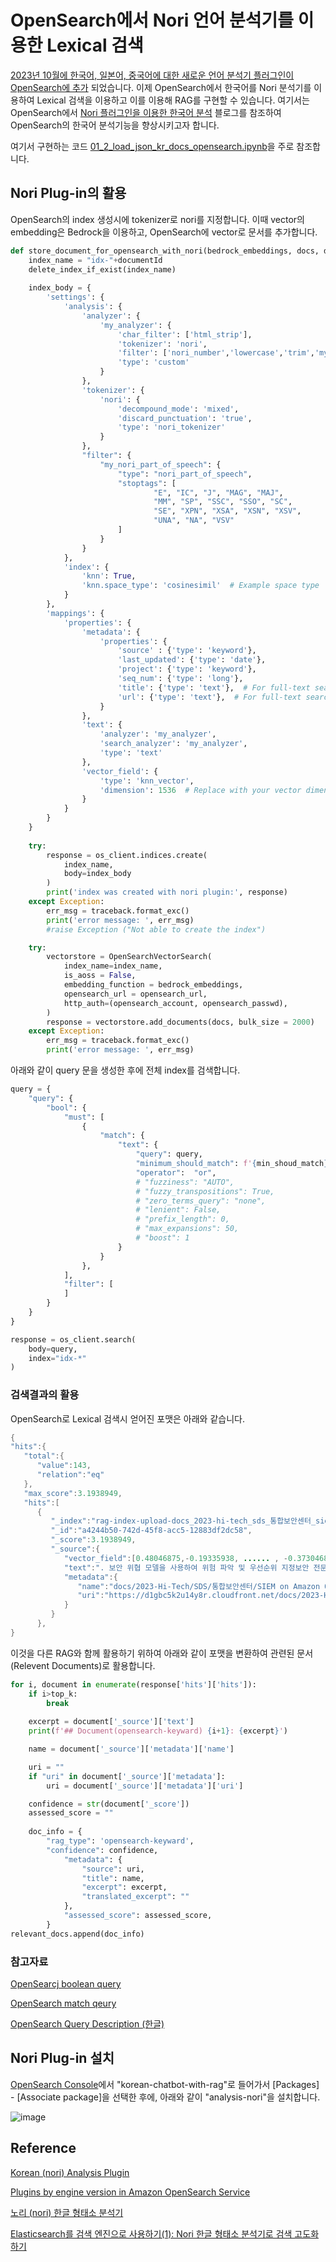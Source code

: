 # OpenSearch에서 Nori 언어 분석기를 이용한 Lexical 검색

[2023년 10월에 한국어, 일본어, 중국어에 대한 새로운 언어 분석기 플러그인이 OpenSearch에 추가](https://aws.amazon.com/ko/about-aws/whats-new/2023/10/amazon-opensearch-four-language-analyzers/) 되었습니다. 이제 OpenSearch에서 한국어를 Nori 분석기를 이용하여 Lexical 검색을 이용하고 이를 이용해 RAG를 구현할 수 있습니다. 여기서는 OpenSearch에서 [Nori 플러그인을 이용한 한국어 분석](https://aws.amazon.com/ko/blogs/tech/amazon-opensearch-service-korean-nori-plugin-for-analysis/) 블로그를 참조하여 OpenSearch의 한국어 분석기능을 향상시키고자 합니다. 

여기서 구현하는 코드 [01_2_load_json_kr_docs_opensearch.ipynb](https://github.com/aws-samples/aws-ai-ml-workshop-kr/blob/master/genai/aws-gen-ai-kr/20_applications/02_qa_chatbot/01_preprocess_docs/01_2_load_json_kr_docs_opensearch.ipynb)을 주로 참조합니다.

## Nori Plug-in의 활용

OpenSearch의 index 생성시에 tokenizer로 nori를 지정합니다. 이때 vector의 embedding은 Bedrock을 이용하고, OpenSearch에 vector로 문서를 추가합니다. 

```python
def store_document_for_opensearch_with_nori(bedrock_embeddings, docs, documentId):
    index_name = "idx-"+documentId    
    delete_index_if_exist(index_name)
    
    index_body = {
        'settings': {
            'analysis': {
                'analyzer': {
                    'my_analyzer': {
                        'char_filter': ['html_strip'], 
                        'tokenizer': 'nori',
                        'filter': ['nori_number','lowercase','trim','my_nori_part_of_speech'],
                        'type': 'custom'
                    }
                },
                'tokenizer': {
                    'nori': {
                        'decompound_mode': 'mixed',
                        'discard_punctuation': 'true',
                        'type': 'nori_tokenizer'
                    }
                },
                "filter": {
                    "my_nori_part_of_speech": {
                        "type": "nori_part_of_speech",
                        "stoptags": [
                                "E", "IC", "J", "MAG", "MAJ",
                                "MM", "SP", "SSC", "SSO", "SC",
                                "SE", "XPN", "XSA", "XSN", "XSV",
                                "UNA", "NA", "VSV"
                        ]
                    }
                }
            },
            'index': {
                'knn': True,
                'knn.space_type': 'cosinesimil'  # Example space type
            }
        },
        'mappings': {
            'properties': {
                'metadata': {
                    'properties': {
                        'source' : {'type': 'keyword'},                    
                        'last_updated': {'type': 'date'},
                        'project': {'type': 'keyword'},
                        'seq_num': {'type': 'long'},
                        'title': {'type': 'text'},  # For full-text search
                        'url': {'type': 'text'},  # For full-text search
                    }
                },            
                'text': {
                    'analyzer': 'my_analyzer',
                    'search_analyzer': 'my_analyzer',
                    'type': 'text'
                },
                'vector_field': {
                    'type': 'knn_vector',
                    'dimension': 1536  # Replace with your vector dimension
                }
            }
        }
    }
    
    try:
        response = os_client.indices.create(
            index_name,
            body=index_body
        )
        print('index was created with nori plugin:', response)
    except Exception:
        err_msg = traceback.format_exc()
        print('error message: ', err_msg)                
        #raise Exception ("Not able to create the index")

    try: 
        vectorstore = OpenSearchVectorSearch(
            index_name=index_name,  
            is_aoss = False,
            embedding_function = bedrock_embeddings,
            opensearch_url = opensearch_url,
            http_auth=(opensearch_account, opensearch_passwd),
        )
        response = vectorstore.add_documents(docs, bulk_size = 2000)
    except Exception:
        err_msg = traceback.format_exc()
        print('error message: ', err_msg)                
```

아래와 같이 query 문을 생성한 후에 전체 index를 검색합니다.
```python
query = {
    "query": {
        "bool": {
            "must": [
                {
                    "match": {
                        "text": {
                            "query": query,
                            "minimum_should_match": f'{min_shoud_match}%',
                            "operator":  "or",
                            # "fuzziness": "AUTO",
                            # "fuzzy_transpositions": True,
                            # "zero_terms_query": "none",
                            # "lenient": False,
                            # "prefix_length": 0,
                            # "max_expansions": 50,
                            # "boost": 1
                        }
                    }
                },
            ],
            "filter": [
            ]
        }
    }
}

response = os_client.search(
    body=query,
    index="idx-*"
)
```



### 검색결과의 활용

OpenSearch로 Lexical 검색시 얻어진 포맷은 아래와 같습니다. 
```java
{
"hits":{
   "total":{
      "value":143,
      "relation":"eq"
   },
   "max_score":3.1938949,
   "hits":[
      {
         "_index":"rag-index-upload-docs_2023-hi-tech_sds_통합보안센터_siem_on_amazon_opensearch_service_sds_(한글)_2.pdf",
         "_id":"a4244b50-742d-45f8-acc5-12883df2dc58",
         "_score":3.1938949,
         "_source":{
            "vector_field":[0.48046875,-0.19335938, ...... , -0.37304688],
            "text":". 보안 위협 모델을 사용하여 위험 파악 및 우선순위 지정보안 전문가들은 어떻게 그들의 시스템을 안전하게 보호하나?위협 모델링 구축 질문: 공격자는 누구인가? 그들이 가지고 있는 도구나 능력은 무엇인가? 그들이 우리를 대상으로 하고자 하는 것은 무엇인가?  답변 예제: 계정 탈취 암호 추측 및 나열 계정 탈취를 목적으로 스팸 발송 새로운 보안 서비스 및 기능을 정기적으로 평가 및 구현정기 검토 계획: 규정 준수 요구 사항, 새 AWS 보안 기능/서비스 평가, 업계 최신 소식 확인 등의 검토 활동 일정을 생성합니다. AWS 서비스 및 기능 검색: 사용 중인 서비스에 적용 가능한 보안 기능을 검색하고 새로 릴리스되는 기능을 검토합니다. AWS 서비스 온보딩 프로세스 정의: 새 AWS 서비스 온보딩을 위한 프로세스를 정의합니다. 이 과정에서 새 AWS 서비스의 기능과 워크로드의 규정 준수 요구 사항을 평가할 방법도 정의합니다. 새로운 서비스 및 기능 테스트: 프로덕션 환경을 거의 동일하게 복제한 비프로덕션 환경에서, 새로 릴리스하는 서비스 및 기능을 테스트합니다. 기타 방어 메커니즘 구현: 워크로드를 방어하기 위한 자동화된 메커니즘을 구현하고 사용 가능한 옵션을 살펴봅니다. SEC2. 사람과 시스템에 대한 자격 증명은 어떻게 \t    관리하십니까?? 강력한 로그인 메커니즘 사용 임시 자격 증명 사용 안전하게 보안 암호 저장 및 사용 중앙 집중식 자격 증명 공급자 사용 정기적으로 자격 증명 감사 및 교체 사용자 그룹 및 속성 활용SEC2. 모범 사례 강력한 로그인 메커니즘 사용MFA 로그인을 적용하는 IAM 정책 생성: 사용자가 내 보안 자격 증명 페이지에서 역할을 수임하고 자신의 자격 증명을 변경하고 MFA 디바이스를 관리할 수 있도록 하는 몇 가지 작업을 제외한 모든 IAM 작업을 금지하는 고객 관리형 IAM 정책을 생성합니다",
            "metadata":{
               "name":"docs/2023-Hi-Tech/SDS/통합보안센터/SIEM on Amazon Opensearch Service_SDS (한글)_2.pdf",
               "uri":"https://d1gbc5k2u14y8r.cloudfront.net/docs/2023-Hi-Tech/SDS/%E1%84%90%E1%85%A9%E1%86%BC%E1%84%92%E1%85%A1%E1%86%B8%E1%84%87%E1%85%A9%E1%84%8B%E1%85%A1%E1%86%AB%E1%84%89%E1%85%A6%E1%86%AB%E1%84%90%E1%85%A5/SIEM%20on%20Amazon%20Opensearch%20Service_SDS%20%28%E1%84%92%E1%85%A1%E1%86%AB%E1%84%80%E1%85%B3%E1%86%AF%29_2.pdf"
            }
         }
      },
}
```

이것을 다른 RAG와 함께 활용하기 위하여 아래와 같이 포맷을 변환하여 관련된 문서(Relevent Documents)로 활용합니다.

```python
for i, document in enumerate(response['hits']['hits']):
    if i>top_k: 
        break
                
    excerpt = document['_source']['text']
    print(f'## Document(opensearch-keyward) {i+1}: {excerpt}')

    name = document['_source']['metadata']['name']

    uri = ""
    if "uri" in document['_source']['metadata']:
        uri = document['_source']['metadata']['uri']

    confidence = str(document['_score'])
    assessed_score = ""
                    
    doc_info = {
        "rag_type": 'opensearch-keyward',
        "confidence": confidence,
            "metadata": {
                "source": uri,
                "title": name,
                "excerpt": excerpt,
                "translated_excerpt": ""
            },
            "assessed_score": assessed_score,
        }
relevant_docs.append(doc_info)
```

### 참고자료

[OpenSearcj boolean query](https://opensearch.org/docs/latest/query-dsl/compound/bool/)

[OpenSearch match qeury](https://opensearch.org/docs/latest/query-dsl/full-text/index/#match-boolean-prefix)

[OpenSearch Query Description (한글)](https://esbook.kimjmin.net/05-search)


## Nori Plug-in 설치

[OpenSearch Console](https://us-west-2.console.aws.amazon.com/aos/home?region=us-west-2#opensearch/domains)에서 "korean-chatbot-with-rag"로 들어가서 [Packages] - [Associate package]을 선택한 후에, 아래와 같이 "analysis-nori"을 설치합니다. 

![image](https://github.com/kyopark2014/korean-chatbot-using-amazon-bedrock/assets/52392004/b91c91a1-b13c-4f5d-bd58-1c8298b2f128)



## Reference

[Korean (nori) Analysis Plugin](https://www.elastic.co/guide/en/elasticsearch/plugins/7.10/analysis-nori.html)

[Plugins by engine version in Amazon OpenSearch Service](https://docs.aws.amazon.com/opensearch-service/latest/developerguide/supported-plugins.html)

[노리 (nori) 한글 형태소 분석기](https://esbook.kimjmin.net/06-text-analysis/6.7-stemming/6.7.2-nori)

[Elasticsearch를 검색 엔진으로 사용하기(1): Nori 한글 형태소 분석기로 검색 고도화 하기](https://hanamon.kr/elasticsearch-%EA%B2%80%EC%83%89%EC%97%94%EC%A7%84-nori-%ED%98%95%ED%83%9C%EC%86%8C-%EB%B6%84%EC%84%9D%EA%B8%B0-%EA%B2%80%EC%83%89-%EA%B3%A0%EB%8F%84%ED%99%94-%EB%B0%A9%EB%B2%95/)
